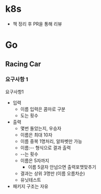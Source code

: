# k8s
- 책 정리 후 PR을 통해 리뷰

# Go
## Racing Car
### 요구사항 1
요구사항1
- 입력
  - 이름 입력은 콤마로 구분
  - 도는 횟수
- 출력
  - 몇번 돌았는지, 우승자
  - 이름은 최대 10자
  - 이름 중복 1명처리, 알파벳만 가능
  - 이름:-- 형식으로 결과 출력
  - --는 횟수
  - 이름은 5자까지
      - 이름 5글자 안넘으면 출력포맷맞추기
  - 결과는 상위 3명만 (이름 오름차순)
  - 유닛테스트
- 패키지 구조는 자유
